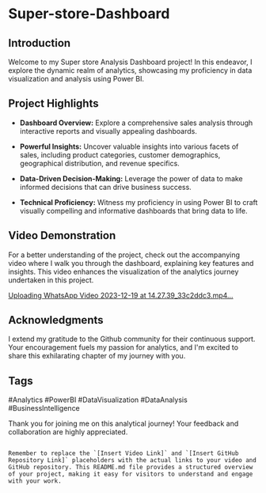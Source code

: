 # Super-store-Dashboard



## Introduction
Welcome to my Super store  Analysis Dashboard project! In this endeavor, I explore the dynamic realm of analytics, showcasing my proficiency in data visualization and analysis using Power BI.

## Project Highlights
- **Dashboard Overview:** Explore a comprehensive sales analysis through interactive reports and visually appealing dashboards.
  
- **Powerful Insights:** Uncover valuable insights into various facets of sales, including product categories, customer demographics, geographical distribution, and revenue specifics.
  
- **Data-Driven Decision-Making:** Leverage the power of data to make informed decisions that can drive business success.
  
- **Technical Proficiency:** Witness my proficiency in using Power BI to craft visually compelling and informative dashboards that bring data to life.

## Video Demonstration
For a better understanding of the project, check out the accompanying video where I walk you through the dashboard, explaining key features and insights. This video enhances the visualization of the analytics journey undertaken in this project.

[Uploading WhatsApp Video 2023-12-19 at 14.27.39_33c2ddc3.mp4…
](https://github.com/Shubhangi-6/Super-store-Dashboard/assets/140615568/c080a094-164b-4bf1-a0bf-c7e778df2cb6)
## Acknowledgments
I extend my gratitude to the Github community for their continuous support. Your encouragement fuels my passion for analytics, and I'm excited to share this exhilarating chapter of my journey with you.


## Tags
#Analytics #PowerBI #DataVisualization #DataAnalysis #BusinessIntelligence

Thank you for joining me on this analytical journey! Your feedback and collaboration are highly appreciated.
```

Remember to replace the `[Insert Video Link]` and `[Insert GitHub Repository Link]` placeholders with the actual links to your video and GitHub repository. This README.md file provides a structured overview of your project, making it easy for visitors to understand and engage with your work.
